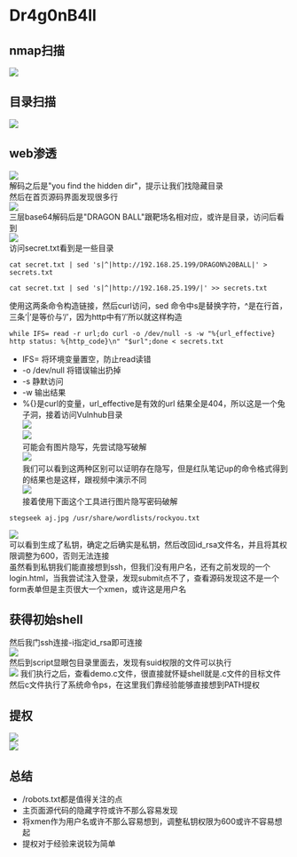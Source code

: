 # Dr4g0nB4ll

## nmap扫描

![](img/2024-03-06-15-16-13.png)  

## 目录扫描  

![](img/2024-03-06-15-18-52.png)  

## web渗透  

![](img/2024-03-06-15-20-38.png)  
解码之后是"you find the hidden dir"，提示让我们找隐藏目录  
然后在首页源码界面发现很多行  
![](img/2024-03-06-15-24-01.png)  
三层base64解码后是"DRAGON BALL"跟靶场名相对应，或许是目录，访问后看到  
![](img/2024-03-06-15-26-44.png)  
访问secret.txt看到是一些目录  

```
cat secret.txt | sed 's|^|http://192.168.25.199/DRAGON%20BALL|' > secrets.txt
```
```
cat secret.txt | sed 's|^|http://192.168.25.199/|' >> secrets.txt
```
使用这两条命令构造链接，然后curl访问，sed 命令中s是替换字符，^是在行首，三条‘|’是等价与‘/’，因为http中有‘/’所以就这样构造  
```
while IFS= read -r url;do curl -o /dev/null -s -w "%{url_effective} http status: %{http_code}\n" "$url";done < secrets.txt
```
+ IFS= 将环境变量置空，防止read读错
+ -o /dev/null 将错误输出扔掉
+ -s 静默访问
+ -w 输出结果
+ %{}是curl的变量，url_effective是有效的url
结果全是404，所以这是一个兔子洞，接着访问Vulnhub目录  
![](img/2024-03-06-15-38-15.png)  
![](img/2024-03-06-15-39-13.png)  
可能会有图片隐写，先尝试隐写破解  
![](img/2024-03-06-15-41-19.png)  
我们可以看到这两种区别可以证明存在隐写，但是红队笔记up的命令格式得到的结果也是这样，跟视频中演示不同  
![](img/2024-03-06-15-44-02.png)  
接着使用下面这个工具进行图片隐写密码破解  
```
stegseek aj.jpg /usr/share/wordlists/rockyou.txt
```
![](img/2024-03-06-15-49-33.png)  
可以看到生成了私钥，确定之后确实是私钥，然后改回id_rsa文件名，并且将其权限调整为600，否则无法连接  
虽然看到私钥我们能直接想到ssh，但我们没有用户名，还有之前发现的一个login.html，当我尝试注入登录，发现submit点不了，查看源码发现这不是一个form表单但是主页很大一个xmen，或许这是用户名  

## 获得初始shell

然后我门ssh连接-i指定id_rsa即可连接  
![](img/2024-03-06-15-59-23.png)  
然后到script显眼包目录里面去，发现有suid权限的文件可以执行  
![](img/2024-03-06-16-01-12.png)
我们执行之后，查看demo.c文件，很直接就怀疑shell就是.c文件的目标文件  
然后c文件执行了系统命令ps，在这里我们靠经验能够直接想到PATH提权  

## 提权 

![](img/2024-03-06-16-06-34.png)  
![](img/2024-03-06-16-07-19.png)  

## 总结  

+ /robots.txt都是值得关注的点
+ 主页面源代码的隐藏字符或许不那么容易发现
+ 将xmen作为用户名或许不那么容易想到，调整私钥权限为600或许不容易想起
+ 提权对于经验来说较为简单